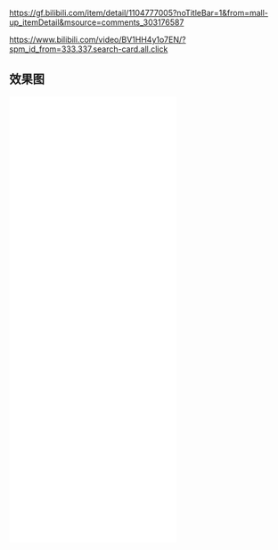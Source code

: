 https://gf.bilibili.com/item/detail/1104777005?noTitleBar=1&from=mall-up_itemDetail&msource=comments_303176587






https://www.bilibili.com/video/BV1HH4y1o7EN/?spm_id_from=333.337.search-card.all.click





## 效果图

<iframe src="//player.bilibili.com/player.html?aid=961978510&bvid=BV1HH4y1o7EN&cid=1299236411&p=1" scrolling="no" border="0" frameborder="no" framespacing="0" allowfullscreen="true" height="800" weight="400"> </iframe>